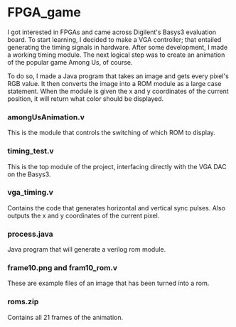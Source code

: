 # FPGA_game

I got interested in FPGAs and came across Digilent's Basys3 evaluation board. To start learning, I decided to make a VGA controller; that entailed generating the timing signals in hardware. After some development, I made a working timing module. The next logical step was to create an animation of the popular game Among Us, of course.

To do so, I made a Java program that takes an image and gets every pixel's RGB value. It then converts the image into a ROM module as a large case statement. When the module is given the x and y coordinates of the current position, it will return what color should be displayed.


### amongUsAnimation.v
This is the module that controls the switching of which ROM to display.

### timing_test.v
This is the top module of the project, interfacing directly with the VGA DAC on the Basys3.

### vga_timing.v
Contains the code that generates horizontal and vertical sync pulses. Also outputs the x and y coordinates of the current pixel.

### process.java
Java program that will generate a verilog rom module.

### frame10.png and fram10_rom.v
These are example files of an image that has been turned into a rom.

### roms.zip
Contains all 21 frames of the animation.
